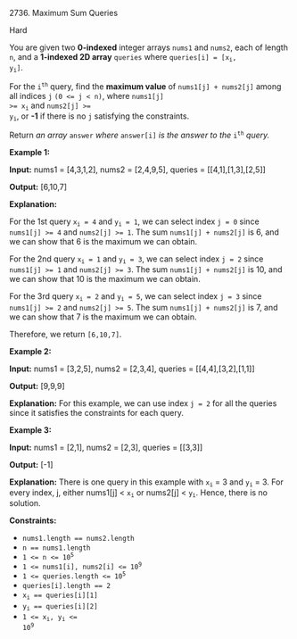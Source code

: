 2736\. Maximum Sum Queries

Hard

You are given two **0-indexed** integer arrays `nums1` and `nums2`, each of length `n`, and a **1-indexed 2D array** `queries` where <code>queries[i] = [x<sub>i</sub>, y<sub>i</sub>]</code>.

For the <code>i<sup>th</sup></code> query, find the **maximum value** of `nums1[j] + nums2[j]` among all indices `j` `(0 <= j < n)`, where <code>nums1[j] >= x<sub>i</sub></code> and <code>nums2[j] >= y<sub>i</sub></code>, or **\-1** if there is no `j` satisfying the constraints.

Return _an array_ `answer` _where_ `answer[i]` _is the answer to the_ <code>i<sup>th</sup></code> _query._

**Example 1:**

**Input:** nums1 = [4,3,1,2], nums2 = [2,4,9,5], queries = [[4,1],[1,3],[2,5]]

**Output:** [6,10,7]

**Explanation:** 

For the 1st query <code>x<sub>i</sub> = 4</code> and <code>y<sub>i</sub> = 1</code>, we can select index `j = 0` since `nums1[j] >= 4` and `nums2[j] >= 1`. The sum `nums1[j] + nums2[j]` is 6, and we can show that 6 is the maximum we can obtain. 

For the 2nd query <code>x<sub>i</sub> = 1</code> and <code>y<sub>i</sub> = 3</code>, we can select index `j = 2` since `nums1[j] >= 1` and `nums2[j] >= 3`. The sum `nums1[j] + nums2[j]` is 10, and we can show that 10 is the maximum we can obtain. 

For the 3rd query <code>x<sub>i</sub> = 2</code> and <code>y<sub>i</sub> = 5</code>, we can select index `j = 3` since `nums1[j] >= 2` and `nums2[j] >= 5`. The sum `nums1[j] + nums2[j]` is 7, and we can show that 7 is the maximum we can obtain. 

Therefore, we return `[6,10,7]`.

**Example 2:**

**Input:** nums1 = [3,2,5], nums2 = [2,3,4], queries = [[4,4],[3,2],[1,1]]

**Output:** [9,9,9]

**Explanation:** For this example, we can use index `j = 2` for all the queries since it satisfies the constraints for each query.

**Example 3:**

**Input:** nums1 = [2,1], nums2 = [2,3], queries = [[3,3]]

**Output:** [-1]

**Explanation:** There is one query in this example with <code>x<sub>i</sub></code> = 3 and <code>y<sub>i</sub></code> = 3. For every index, j, either nums1[j] < <code>x<sub>i</sub></code> or nums2[j] < <code>y<sub>i</sub></code>. Hence, there is no solution.

**Constraints:**

*   `nums1.length == nums2.length`
*   `n == nums1.length`
*   <code>1 <= n <= 10<sup>5</sup></code>
*   <code>1 <= nums1[i], nums2[i] <= 10<sup>9</sup></code>
*   <code>1 <= queries.length <= 10<sup>5</sup></code>
*   `queries[i].length == 2`
*   <code>x<sub>i</sub> == queries[i][1]</code>
*   <code>y<sub>i</sub> == queries[i][2]</code>
*   <code>1 <= x<sub>i</sub>, y<sub>i</sub> <= 10<sup>9</sup></code>